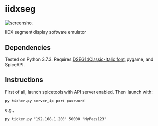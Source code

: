 # iidxseg

![screenshot](https://raw.githubusercontent.com/minsangkim89/iidxseg/7c361018475446fb86a9bcef9d9ac32894fb58f1/res/readme/2019-09-15.gif?token=ANCXP72DCKTMFDSJ6ZKIXMC5P27JI)

IIDX segment display software emulator

## Dependencies
Tested on Python 3.7.3. Requires [DSEG14Classic-Italic font](https://www.keshikan.net/fonts-e.html), pygame, and SpiceAPI.

## Instructions

First of all, launch spicetools with API server enabled. Then, launch with:

    py ticker.py server_ip port password

e.g.,

    py ticker.py "192.168.1.200" 50000 "MyPass123"
